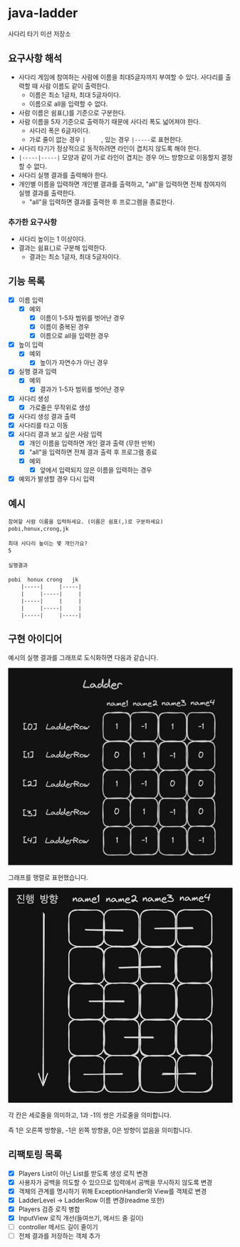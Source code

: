 # java-ladder

사다리 타기 미션 저장소

## 요구사항 해석

- 사다리 게임에 참여하는 사람에 이름을 최대5글자까지 부여할 수 있다. 사다리를 출력할 때 사람 이름도 같이 출력한다.
  - 이름은 최소 1글자, 최대 5글자이다. 
  - 이름으로 all을 입력할 수 없다.
- 사람 이름은 쉼표(,)를 기준으로 구분한다.
- 사람 이름을 5자 기준으로 출력하기 때문에 사다리 폭도 넓어져야 한다.
  - 사다리 폭은 6글자이다. 
  - 가로 줄이 없는 경우 `|     `, 있는 경우 `|-----`로 표현한다. 
- 사다리 타기가 정상적으로 동작하려면 라인이 겹치지 않도록 해야 한다.
- `|-----|-----|` 모양과 같이 가로 라인이 겹치는 경우 어느 방향으로 이동할지 결정할 수 없다.
- 사다리 실행 결과를 출력해야 한다.
- 개인별 이름을 입력하면 개인별 결과를 출력하고, "all"을 입력하면 전체 참여자의 실행 결과를 출력한다.
  - "all"을 입력하면 결과를 출력한 후 프로그램을 종료한다. 

### 추가한 요구사항

- 사다리 높이는 1 이상이다.
- 결과는 쉼표(,)로 구분해 입력한다.
  - 결과는 최소 1글자, 최대 5글자이다.

## 기능 목록

- [X] 이름 입력
  - [X] 예외
    - [X] 이름이 1-5자 범위를 벗어난 경우
    - [X] 이름이 중복된 경우
    - [X] 이름으로 all을 입력한 경우
- [X] 높이 입력
  - [X] 예외
    - [X] 높이가 자연수가 아닌 경우
- [X] 실행 결과 입력
  - [X] 예외
    - [X] 결과가 1-5자 범위를 벗어난 경우
- [X] 사다리 생성
    - [X] 가로줄은 무작위로 생성
- [X] 사다리 생성 결과 출력
- [X] 사다리를 타고 이동
- [X] 사다리 결과 보고 싶은 사람 입력
  - [X] 개인 이름을 입력하면 개인 결과 출력 (무한 반복)
  - [X] "all"을 입력하면 전체 결과 출력 후 프로그램 종료
  - [X] 예외
    - [X] 앞에서 입력되지 않은 이름을 입력하는 경우
- [X] 예외가 발생할 경우 다시 입력

## 예시

```
참여할 사람 이름을 입력하세요. (이름은 쉼표(,)로 구분하세요)
pobi,honux,crong,jk

최대 사다리 높이는 몇 개인가요?
5

실행결과

pobi  honux crong   jk
    |-----|     |-----|
    |     |-----|     |
    |-----|     |     |
    |     |-----|     |
    |-----|     |-----|

```

## 구현 아이디어

예시의 실행 결과를 그래프로 도식화하면 다음과 같습니다.

<img src="docs/images/ladder01.png" width="640"/>

그래프를 행렬로 표현했습니다. 

<img src="docs/images/ladder02.png" width="640"/>

각 칸은 세로줄을 의미하고, 1과 -1의 쌍은 가로줄을 의미합니다.  

즉 1은 오른쪽 방향을, -1은 왼쪽 방향을, 0은 방향이 없음을 의미합니다.

## 리팩토링 목록

- [X] Players List<String>이 아닌 List<Player>를 받도록 생성 로직 변경
- [X] 사용자가 공백을 의도할 수 있으므로 입력에서 공백을 무시하지 않도록 변경
- [X] 객체의 관계를 명시하기 위해 ExceptionHandler와 View를 객체로 변경
- [X] LadderLevel -> LadderRow 이름 변경(readme 또한)
- [X] Players 검증 로직 병합
- [X] InputView 로직 개선(들여쓰기, 메서드 줄 길이)
- [ ] controller 메서드 길이 줄이기
- [ ] 전체 결과를 저장하는 객체 추가

